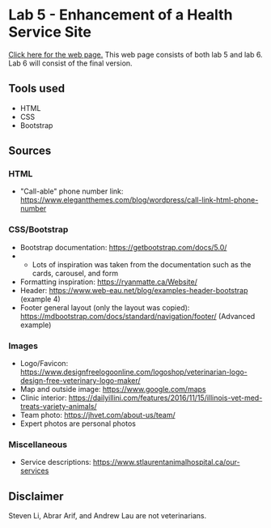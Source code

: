 # Lab 5 - Enhancement of a Health Service Site

[Click here for the web page.](https://stevenli5.github.io/seg3125/lab05/)
This web page consists of both lab 5 and lab 6. Lab 6 will consist of the final version.

## Tools used
- HTML
- CSS
- Bootstrap

## Sources
### HTML
- "Call-able" phone number link: https://www.elegantthemes.com/blog/wordpress/call-link-html-phone-number
### CSS/Bootstrap
- Bootstrap documentation: https://getbootstrap.com/docs/5.0/
- - Lots of inspiration was taken from the documentation such as the cards, carousel, and form
- Formatting inspiration: https://ryanmatte.ca/Website/
- Header: https://www.web-eau.net/blog/examples-header-bootstrap (example 4)
- Footer general layout (only the layout was copied): https://mdbootstrap.com/docs/standard/navigation/footer/ (Advanced example)
### Images
- Logo/Favicon: https://www.designfreelogoonline.com/logoshop/veterinarian-logo-design-free-veterinary-logo-maker/
- Map and outside image: https://www.google.com/maps
- Clinic interior: https://dailyillini.com/features/2016/11/15/illinois-vet-med-treats-variety-animals/
- Team photo: https://jhvet.com/about-us/team/
- Expert photos are personal photos
### Miscellaneous
- Service descriptions: https://www.stlaurentanimalhospital.ca/our-services

## Disclaimer
Steven Li, Abrar Arif, and Andrew Lau are not veterinarians.